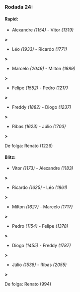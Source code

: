 ### Rodada 24:

#### Rapid:

* Alexandre *(1154)*     -     Vitor *(1319)*

 **>** 
* Léo *(1933)*     -     Ricardo *(1771)*

 **>** 
* Marcelo *(2049)*     -     Milton *(1889)*

 **>** 
* Felipe *(1552)*     -     Pedro *(1217)*

 **>** 
* Freddy *(1882)*     -     Diogo *(1237)*

 **>** 
* Ribas *(1623)*     -     Júlio *(1703)*

 **>** 

De folga: Renato (1226)

#### Blitz:

* Vitor *(1173)*     -     Alexandre *(1183)*

 **>** 
* Ricardo *(1625)*     -     Léo *(1861)*

 **>** 
* Milton *(1627)*     -     Marcelo *(1717)*

 **>** 
* Pedro *(1154)*     -     Felipe *(1378)*

 **>** 
* Diogo *(1455)*     -     Freddy *(1787)*

 **>** 
* Júlio *(1538)*     -     Ribas *(2055)*

 **>** 

De folga: Renato (994)

